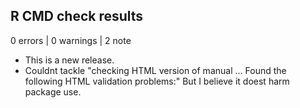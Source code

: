 ## R CMD check results

0 errors | 0 warnings | 2 note

* This is a new release.
* Couldnt tackle "checking HTML version of manual ...
   Found the following HTML validation problems:"
   But I believe it doest harm package use.

